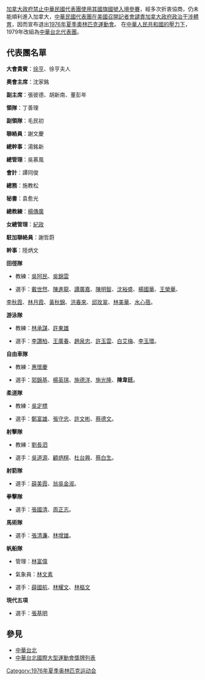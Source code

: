 [加拿大政府禁止](../Page/加拿大.md "wikilink")[中華民國代表團使用其國旗國號入境參賽](../Page/中華民國.md "wikilink")，經多次折衷協商，仍未能順利進入加拿大，[中華民國代表團在](../Page/中華民國.md "wikilink")[美國召開記者會譴責](../Page/美國.md "wikilink")[加拿大政府政治干涉體育](../Page/加拿大.md "wikilink")，因而宣布退出[1976年夏季奧林匹克運動會](../Page/1976年夏季奧林匹克運動會.md "wikilink")。
在[中華人民共和國的壓力下](../Page/中華人民共和國.md "wikilink")，1979年改組為[中華台北代表團](../Page/夏季奧林匹克運動會中華台北代表團.md "wikilink")。

## 代表團名單

**大會貴賓**：[徐亨](../Page/徐亨.md "wikilink")、徐亨夫人

**奧會主席**：沈家銘

**副主席**：張彼德、胡新南、董彭年

**領隊**：丁善理

**副領隊**：毛民初

**聯絡員**：謝文慶

**總幹事**：湯銘新

**總管理**：吳慕風

**會計**：譚同俊

**總務**：施教松

**秘書**：袁愈光

**總教練**：[楊傳廣](../Page/楊傳廣.md "wikilink")

**女總管理**：[紀政](../Page/紀政.md "wikilink")

**駐加聯絡員**：謝哲蔚

**幹事**：陸炳文

<span style="color: Navy Blue;">**田徑隊**</span>

  - 教練：[吳阿民](../Page/吳阿民.md "wikilink")、[吳錦雲](../Page/吳錦雲.md "wikilink")

<!-- end list -->

  - 選手：[戴世然](../Page/戴世然.md "wikilink")、[陳進龍](../Page/陳進龍.md "wikilink")、[譚廣嘉](../Page/譚廣嘉.md "wikilink")、[陳明智](../Page/陳明智.md "wikilink")、[沈裕盛](../Page/沈裕盛.md "wikilink")、[楊國華](../Page/楊國華.md "wikilink")、[王榮華](../Page/王榮華.md "wikilink")、

[李秋霞](../Page/李秋霞.md "wikilink")、[林月霞](../Page/林月霞.md "wikilink")、[黃秋錦](../Page/黃秋錦.md "wikilink")、[洪春來](../Page/洪春來.md "wikilink")、[邱玫翠](../Page/邱玫翠.md "wikilink")、[林美華](../Page/林美華.md "wikilink")、[水心蓓](../Page/水心蓓.md "wikilink")。

<span style="color: Navy Blue;">**游泳隊**</span>

  - 教練：[林承謀](../Page/林承謀.md "wikilink")、[許東雄](../Page/許東雄.md "wikilink")

<!-- end list -->

  - 選手：[李讚柏](../Page/李讚柏.md "wikilink")、[王廣春](../Page/王廣春.md "wikilink")、[趙泉忠](../Page/趙泉忠.md "wikilink")、[許玉雲](../Page/許玉雲.md "wikilink")、[白艾梅](../Page/白艾梅.md "wikilink")、[李玉環](../Page/李玉環.md "wikilink")。

<span style="color: Navy Blue;">**自由車隊**</span>

  - 教練：[惠懷慶](../Page/惠懷慶.md "wikilink")

<!-- end list -->

  - 選手：[郭錦基](../Page/郭錦基.md "wikilink")、[楊英琪](../Page/楊英琪.md "wikilink")、[施德洋](../Page/施德洋.md "wikilink")、[施光隆](../Page/施光隆.md "wikilink")、**陳韋廷**。

<span style="color: Navy Blue;">**柔道隊**</span>

  - 教練：[吳定標](../Page/吳定標.md "wikilink")

<!-- end list -->

  - 選手：[鄭富雄](../Page/鄭富雄.md "wikilink")、[張守忠](../Page/張守忠.md "wikilink")、[許文彬](../Page/許文彬.md "wikilink")、[蔡德文](../Page/蔡德文.md "wikilink")。

<span style="color: Navy Blue;">**射擊隊**</span>

  - 教練：[劉長泗](../Page/劉長泗.md "wikilink")

<!-- end list -->

  - 選手：[吳道源](../Page/吳道源.md "wikilink")、[顧炳棋](../Page/顧炳棋.md "wikilink")、[杜台興](../Page/杜台興.md "wikilink")、[蔡白生](../Page/蔡白生.md "wikilink")。

<span style="color: Navy Blue;">**射箭隊**</span>

  - 選手：[薛美霞](../Page/薛美霞.md "wikilink")、[翁吳金淑](../Page/翁吳金淑.md "wikilink")。

<span style="color: Navy Blue;">**拳擊隊**</span>

  - 選手：[張國清](../Page/張國清.md "wikilink")、[周正志](../Page/周正志.md "wikilink")。

<span style="color: Navy Blue;">**馬術隊**</span>

  - 選手：[張清濂](../Page/張清濂.md "wikilink")、[林增雄](../Page/林增雄.md "wikilink")。

<span style="color: Navy Blue;">**帆船隊**</span>

  - 管理：[林富偉](../Page/林富偉.md "wikilink")

<!-- end list -->

  - 氣象員：[林文素](../Page/林文素.md "wikilink")

<!-- end list -->

  - 選手：[薛國航](../Page/薛國航.md "wikilink")、[林耀文](../Page/林耀文.md "wikilink")、[林樞文](../Page/林樞文.md "wikilink")

<span style="color: Navy Blue;">**現代五項**</span>

  - 選手：[張基明](../Page/張基明.md "wikilink")

## 參見

  - [中華台北](../Page/中華台北.md "wikilink")
  - [中華台北國際大型運動會獎牌列表](../Page/中華台北國際大型運動會獎牌列表.md "wikilink")

[Category:1976年夏季奥林匹克运动会](https://zh.wikipedia.org/wiki/Category:1976年夏季奥林匹克运动会 "wikilink")